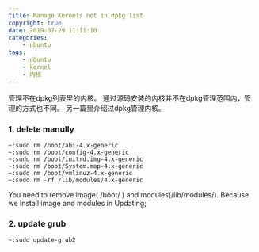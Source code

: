 ```yaml
---
title: Manage Kernels not in dpkg list
copyright: true
date: 2019-07-29 11:11:10
categories:
    - ubuntu
tags:
    - ubuntu
    - kernel
    - 内核
---
```

管理不在dpkg列表里的内核。
通过源码安装的内核并不在dpkg管理范围内，管理的方式也不同。
另一篇里介绍过dpkg管理内核。

<!-- more -->

### **1. delete manully**

```
~:sudo rm /boot/abi-4.x-generic
~:sudo rm /boot/config-4.x-generic
~:sudo rm /boot/initrd.img-4.x-generic
~:sudo rm /boot/System.map-4.x-generic
~:sudo rm /boot/vmlinuz-4.x-generic
~:sudo rm -rf /lib/modules/4.x-generic
```
You need to remove image( /boot/ ) and modules(/lib/modules/).
Because we install image and modules in Updating;

### **2. update grub**

```
~:sudo update-grub2
```
